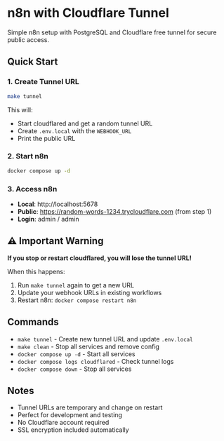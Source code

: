 # n8n with Cloudflare Tunnel

Simple n8n setup with PostgreSQL and Cloudflare free tunnel for secure public access.

## Quick Start

### 1. Create Tunnel URL
```bash
make tunnel
```
This will:
- Start cloudflared and get a random tunnel URL
- Create `.env.local` with the `WEBHOOK_URL`
- Print the public URL

### 2. Start n8n
```bash
docker compose up -d
```

### 3. Access n8n
- **Local**: http://localhost:5678
- **Public**: https://random-words-1234.trycloudflare.com (from step 1)
- **Login**: admin / admin

## ⚠️ Important Warning

**If you stop or restart cloudflared, you will lose the tunnel URL!**

When this happens:
1. Run `make tunnel` again to get a new URL
2. Update your webhook URLs in existing workflows
3. Restart n8n: `docker compose restart n8n`

## Commands

- `make tunnel` - Create new tunnel URL and update `.env.local`
- `make clean` - Stop all services and remove config
- `docker compose up -d` - Start all services
- `docker compose logs cloudflared` - Check tunnel logs
- `docker compose down` - Stop all services

## Notes

- Tunnel URLs are temporary and change on restart
- Perfect for development and testing
- No Cloudflare account required
- SSL encryption included automatically
